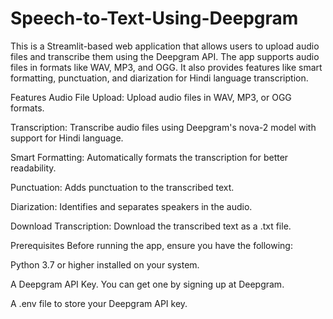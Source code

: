 # Speech-to-Text-Using-Deepgram
This is a Streamlit-based web application that allows users to upload audio files and transcribe them using the Deepgram API. The app supports audio files in formats like WAV, MP3, and OGG. It also provides features like smart formatting, punctuation, and diarization for Hindi language transcription.

Features
Audio File Upload: Upload audio files in WAV, MP3, or OGG formats.

Transcription: Transcribe audio files using Deepgram's nova-2 model with support for Hindi language.

Smart Formatting: Automatically formats the transcription for better readability.

Punctuation: Adds punctuation to the transcribed text.

Diarization: Identifies and separates speakers in the audio.

Download Transcription: Download the transcribed text as a .txt file.

Prerequisites
Before running the app, ensure you have the following:

Python 3.7 or higher installed on your system.

A Deepgram API Key. You can get one by signing up at Deepgram.

A .env file to store your Deepgram API key.

